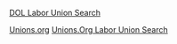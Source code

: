 
[DOL Labor Union Search](https://olms.dol-esa.gov/olpdr)

[Unions.org](https://unions.org/)
[Unions.Org Labor Union Search](https://unions.org/#directory)
